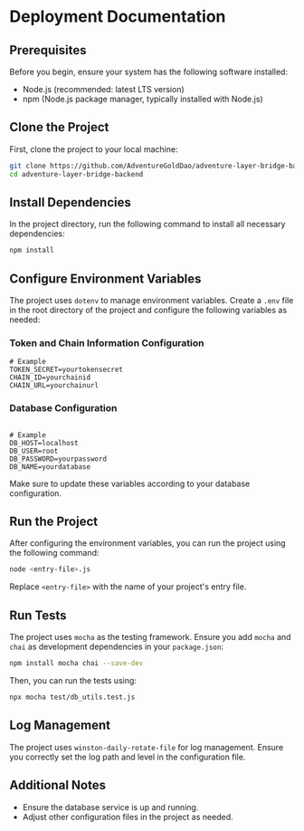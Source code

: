 # Deployment Documentation

## Prerequisites

Before you begin, ensure your system has the following software installed:

- Node.js (recommended: latest LTS version)
- npm (Node.js package manager, typically installed with Node.js)

## Clone the Project

First, clone the project to your local machine:

```bash
git clone https://github.com/AdventureGoldDao/adventure-layer-bridge-backend.git
cd adventure-layer-bridge-backend
```

## Install Dependencies

In the project directory, run the following command to install all necessary dependencies:

```bash
npm install
```

## Configure Environment Variables

The project uses `dotenv` to manage environment variables. Create a `.env` file in the root directory of the project and configure the following variables as needed:

### Token and Chain Information Configuration

```
# Example
TOKEN_SECRET=yourtokensecret
CHAIN_ID=yourchainid
CHAIN_URL=yourchainurl
```

### Database Configuration

```

# Example
DB_HOST=localhost
DB_USER=root
DB_PASSWORD=yourpassword
DB_NAME=yourdatabase
```

Make sure to update these variables according to your database configuration.

## Run the Project

After configuring the environment variables, you can run the project using the following command:

```bash
node <entry-file>.js
```

Replace `<entry-file>` with the name of your project's entry file.

## Run Tests

The project uses `mocha` as the testing framework. Ensure you add `mocha` and `chai` as development dependencies in your `package.json`:

```bash
npm install mocha chai --save-dev
```

Then, you can run the tests using:

```bash
npx mocha test/db_utils.test.js
```

## Log Management

The project uses `winston-daily-rotate-file` for log management. Ensure you correctly set the log path and level in the configuration file.

## Additional Notes

- Ensure the database service is up and running.
- Adjust other configuration files in the project as needed.
